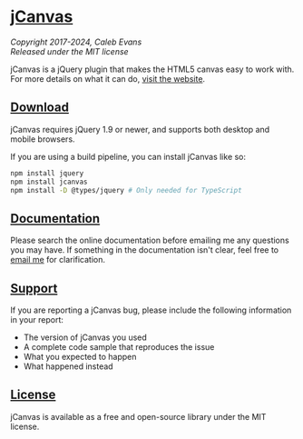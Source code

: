 # [jCanvas](https://projects.calebevans.me/jcanvas/)

_Copyright 2017-2024, Caleb Evans_  
_Released under the MIT license_

jCanvas is a jQuery plugin that makes the HTML5 canvas easy to work with. For more details on what it can do, [visit the website](https://projects.calebevans.me/jcanvas/).

## [Download](https://projects.calebevans.me/jcanvas/downloads/)

jCanvas requires jQuery 1.9 or newer, and supports both desktop and mobile browsers.

If you are using a build pipeline, you can install jCanvas like so:

```sh
npm install jquery
npm install jcanvas
npm install -D @types/jquery # Only needed for TypeScript
```

## [Documentation](https://projects.calebevans.me/jcanvas/docs/)

Please search the online documentation before emailing me any questions you may have. If something in the documentation isn't clear, feel free to [email me](mailto:caleb@calebevans.me) for clarification.

## [Support](https://projects.calebevans.me/jcanvas/support/)

If you are reporting a jCanvas bug, please include the following information in your report:

- The version of jCanvas you used
- A complete code sample that reproduces the issue
- What you expected to happen
- What happened instead

## [License](https://github.com/caleb531/jcanvas/blob/master/LICENSE.txt)

jCanvas is available as a free and open-source library under the MIT license.

